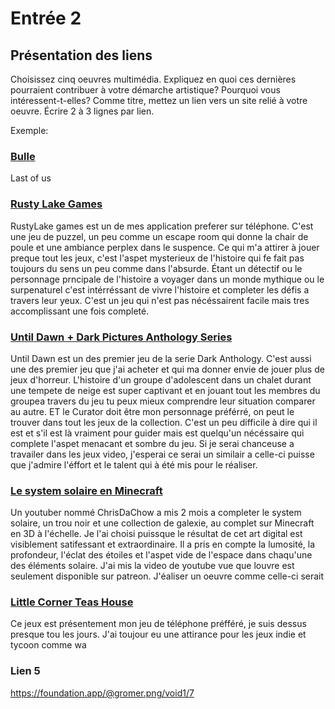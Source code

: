 # Entrée 2
## Présentation des liens
Choisissez cinq oeuvres multimédia. Expliquez en quoi ces dernières pourraient contribuer à votre démarche artistique? Pourquoi vous intéressent-t-elles? Comme titre, mettez un lien vers un site relié à votre oeuvre. Écrire 2 à 3 lignes par lien.

Exemple: 
### [Bulle](https://www.onf.ca/interactif/bulle/) 
Last of us

### [Rusty Lake Games](https://www.rustylake.com/tag/rusty-lake-series/)
RustyLake games est un de mes application preferer sur téléphone. C'est une jeu de puzzel, un peu comme un escape room qui donne la chair de poule et une ambiance perplex dans le suspence. Ce qui m'a attirer à jouer preque tout les jeux, c'est l'aspet mysterieux de l'histoire qui fe fait pas toujours du sens un peu comme dans l'absurde. Étant un détectif ou le personnage prncipale de l'histoire a voyager dans un monde mythique ou le surpenaturel c'est intérréssant de vivre l'histoire et completer les défis a travers leur yeux. C'est un jeu qui n'est pas nécéssairent facile mais tres accomplissant une fois completé. 

### [Until Dawn + Dark Pictures Anthology Series](https://www.playstation.com/en-ca/games/until-dawn/)
Until Dawn est un des premier jeu de la serie Dark Anthology. C'est aussi une des premier jeu que j'ai acheter et qui ma donner envie de jouer plus de jeux  d'horreur. L'histoire d'un groupe d'adolescent dans un chalet durant une tempete de neige est super captivant et en jouant tout les membres du groupea travers du jeu tu peux mieux comprendre leur situation comparer au autre. ET le Curator doit être mon personnage préférré, on peut le trouver dans tout les jeux de la collection. C'est un peu difficile à dire qui il est et s'il est là vraiment pour guider mais est quelqu'un nécéssaire qui complete l'aspet menacant et sombre du jeu. Si je serai chanceuse a travailer dans les jeux video, j'esperai ce serai un similair a celle-ci puisse que j'admire l'éffort et le talent qui à été mis pour le réaliser. 

### [Le system solaire en Minecraft](https://www.youtube.com/watch?v=eAkb2mpybnM)
Un youtuber nommé ChrisDaChow a mis 2 mois a completer le system solaire, un trou noir et une collection de galexie, au complet sur Minecraft en 3D à l'échelle. Je l'ai choisi puissque le résultat de cet art digital est visiblement satifessant et extraordinaire. Il a pris en compte la lumosité, la profondeur, l'éclat des étoiles et l'aspet vide de l'espace dans chaqu'une des éléments solaire. J'ai mis la video de youtube vue que louvre est seulement disponible sur patreon. J'éaliser un oeuvre comme celle-ci serait 

### [Little Corner Teas House](https://play.google.com/store/apps/details?id=com.UnicOn.KnittingRoom&hl=en_US) 
Ce jeux est présentement mon jeu de téléphone préfféré, je suis dessus presque tou les jours. J'ai toujour eu une attirance pour les jeux indie et tycoon comme wa


### Lien 5 
https://foundation.app/@gromer.png/void1/7
